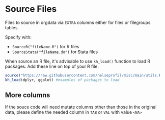 # Source Files
Files to source in orgdata via `EXTRA` columns either for files or filegroups tables.

Specify with:
- `SourceR("fileName.R")` for R files
- `SourceStata("fileName.do")` for Stata files

When source an R file, it's advisable to use `kh_load()` function to load R packages. Add these line on top of your R file.

```R
source("https://raw.githubusercontent.com/helseprofil/misc/main/utils.R")
kh_load(dplyr, ggplot) #examples of packages to load
```

## More columns
If the souce code will need mutate columns other than those in the original data, please define the needed column in `TAB` or `VAL` with value `<NA>` 
